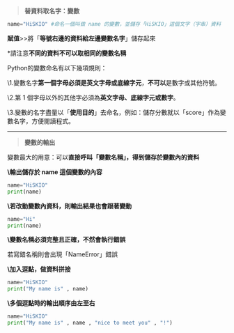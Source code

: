 > **替資料取名字：變數**

```python
name="HiSKIO" #命名一個叫做 name 的變數，並儲存「HiSKIO」這個文字（字串）資料
```

**賦值**>>將「**等號右邊的資料給左邊變數名字**」儲存起來

*請注意**不同的資料不可以取相同的變數名稱**

Python的變數命名有以下幾項規則：

\1.變數名字**第一個字母必須是英文字母或底線字元**，**不可以**是數字或其他符號。

\2.第 1 個字母以外的其他字必須為**英文字母、底線字元或數字**。

\3.變數的名字盡量以「**使用目的**」去命名，例如：儲存分數就以「score」作為變數名字，方便閱讀程式。

-----

> **變數的輸出**

變數最大的用意：可以**直接呼叫「變數名稱」，得到儲存於變數內的資料**

**\輸出儲存於 name 這個變數的內容**

```python
name="HiSKIO"
print(name)
```

**\若改動變數內資料，則輸出結果也會跟著變動**

```python
name="Hi"
print(name)
```

**\變數名稱必須完整且正確，不然會執行錯誤**

若寫錯名稱則會出現「NameError」錯誤

**\加入逗點，做資料拼接**

```python
name="HiSKIO"
print("My name is" , name)
```

**\多個逗點時的輸出順序由左至右**

```python
name="HiSKIO"
print("My name is" , name , "nice to meet you" , "!")
```


